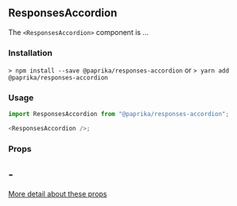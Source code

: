 ## ResponsesAccordion

The `<ResponsesAccordion>` component is ...

### Installation

`> npm install --save @paprika/responses-accordion`
or
`> yarn add @paprika/responses-accordion`

### Usage

```js
import ResponsesAccordion from "@paprika/responses-accordion";

<ResponsesAccordion />;
```

### Props

## -

[More detail about these props](https://github.com/acl-services/paprika/blob/master/packages/ResponsesAccordion/src/ResponsesAccordion.js)
